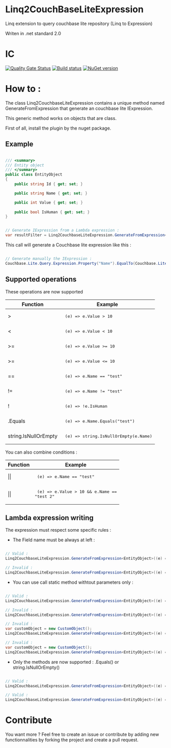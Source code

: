 # Linq2CouchBaseLiteExpression
Linq extension to query couchbase lite repository (Linq to Expression)

Writen in .net standard 2.0

# IC
[![Quality Gate Status](https://sonarcloud.io/api/project_badges/measure?project=github-Linq2CouchBaseLiteExpression&metric=alert_status)](https://sonarcloud.io/dashboard?id=github-Linq2CouchBaseLiteExpression)
[![Build status](https://dev.azure.com/mackmathieu/Github/_apis/build/status/Linq2CouchBaseLiteExpression)](https://dev.azure.com/mackmathieu/Github/_build/latest?definitionId=17)
[![NuGet version](https://badge.fury.io/nu/Linq2CouchBaseLiteExpression.svg)](https://badge.fury.io/nu/Linq2CouchBaseLiteExpression)

# How to :

The class Linq2CouchbaseLiteExpression contains a unique method named GenerateFromExpression that generate an couchbase lite IExpression.

This generic method works on objects that are class.

First of all, install the plugin by the nuget package.

## Example

```csharp

/// <summary>
/// Entity object
/// </summary>
public class EntityObject
{
    public string Id { get; set; }

    public string Name { get; set; }

	public int Value { get; set; }
	
	public bool IsHuman { get; set; }
}

```
```csharp

// Generate IExpression from a Lambda expression :
var resultFilter = Linq2CouchbaseLiteExpression.GenerateFromExpression<EntityObject>((e) => e.Name == "test");

```

This call will generate a Couchbase lite expression like this :

```csharp

// Generate manually the IExpression :
Couchbase.Lite.Query.Expression.Property("Name").EqualTo(Couchbase.Lite.Query.Expression.String("test"))

```

## Supported operations
These operations are now supported

Function | Example
--- | ---
> |  <pre lang=csharp> (e) => e.Value > 10</pre>
< |  <pre lang=csharp> (e) => e.Value < 10</pre>
>= |  <pre lang=csharp> (e) => e.Value >= 10</pre>
>= |  <pre lang=csharp> (e) => e.Value <= 10</pre>
== |  <pre lang=csharp> (e) => e.Name == "test"</pre>
!= |  <pre lang=csharp> (e) => e.Name != "test"</pre>
! |  <pre lang=csharp> (e) => !e.IsHuman</pre>
.Equals | <pre lang=csharp> (e) => e.Name.Equals("test")</pre>
string.IsNullOrEmpty | <pre lang=csharp> (e) => string.IsNullOrEmpty(e.Name)</pre>

You can also combine conditions :

Function | Example
--- | ---
\|\| | <pre lang=csharp> (e) => e.Name == "test" || e.Name == "test 2"</pre>
\|\| | <pre lang=csharp> (e) => e.Value > 10 && e.Name == "test 2"</pre>
</pre>

## Lambda expression writing

The expression must respect some specific rules :
* The Field name must be always at left :
```csharp

// Valid :
Linq2CouchbaseLiteExpression.GenerateFromExpression<EntityObject>((e) => e.Name == "test");

// Invalid :
Linq2CouchbaseLiteExpression.GenerateFromExpression<EntityObject>((e) => "test" = e.Name );

```

* You can use call static method withtout parameters only :
```csharp

// Valid :
Linq2CouchbaseLiteExpression.GenerateFromExpression<EntityObject>((e) => e.Name == CallToStaticMethod());

// Invalid :
Linq2CouchbaseLiteExpression.GenerateFromExpression<EntityObject>((e) => e.Name == CallToStaticMethod("Parameter"));

// Invalid :
var customObject = new CustomObject();
Linq2CouchbaseLiteExpression.GenerateFromExpression<EntityObject>((e) => e.Name ==  customObject.NonPublicMethod());

// Invalid :
var customObject = new CustomObject();
Linq2CouchbaseLiteExpression.GenerateFromExpression<EntityObject>((e) => e.Name ==  customObject.NonPublicMethodWithParameters("test"));

```

* Only the methods are now supported : .Equals() or string.IsNullOrEmpty()
```csharp

// Valid :
Linq2CouchbaseLiteExpression.GenerateFromExpression<EntityObject>((e) => e.Name.Equals("test"));

// Valid :
Linq2CouchbaseLiteExpression.GenerateFromExpression<EntityObject>((e) => string.IsNullOrEmpty(e.Name);

```

# Contribute

You want more ? Feel free to create an issue or contribute by adding new functionnalities by forking the project and create a pull request.
